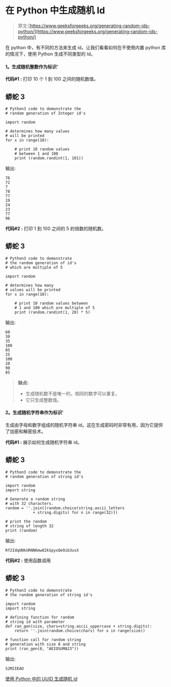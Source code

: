 # 在 Python 中生成随机 Id

> 原文:[https://www.geeksforgeeks.org/generating-random-ids-python/](https://www.geeksforgeeks.org/generating-random-ids-python/)

在 python 中，有不同的方法来生成 id。让我们看看如何在不使用内置 python 库的情况下，使用 Python 生成不同类型的 Id。

#### **1。生成随机整数作为标识'**

**代码#1 :** 打印 10 个 1 到 100 之间的随机数值。

## 蟒蛇 3

```
# Python3 code to demonstrate the
# random generation of Integer id's

import random

# determines how many values
# will be printed
for x in range(10):

    # print 10 random values
    # between 1 and 100
    print (random.randint(1, 101))
```

输出:

```
76
72
7
78
77
19
24
23
77
96
```

**代码#2 :** 打印 1 到 100 之间的 5 的倍数的随机数。

## 蟒蛇 3

```
# Python3 code to demonstrate
# the random generation of id's
# which are multiple of 5

import random

# determines how many
# values will be printed
for x in range(10):

    # print 10 random values between
    # 1 and 100 which are multiple of 5
    print (random.randint(1, 20) * 5)
```

输出:

```
60
30
35
100
85
25
100
20
90
85
```

> **缺点:**
> 
> *   生成随机数不是唯一的，相同的数字可以重复。
> *   它只生成整数值。

#### **2。生成随机字符串作为标识'**

生成由字母和数字组成的随机字符串 id。这在生成密码时非常有用，因为它提供了加密和解密技术。

**代码#1 :** 展示如何生成随机字符串 id。

## 蟒蛇 3

```
# Python3 code to demonstrate the
# random generation of string id's

import random
import string

# Generate a random string
# with 32 characters.
random = ''.join([random.choice(string.ascii_letters
            + string.digits) for n in range(32)])

# print the random
# string of length 32
print (random)
```

输出:

```
Rf2IdqUNkURNN6mw82kSpyxQe9ib3usX
```

**代码#2 :** 使用函数调用

## 蟒蛇 3

```
# Python3 code to demonstrate
# the random generation of string id's

import random
import string

# defining function for random
# string id with parameter
def ran_gen(size, chars=string.ascii_uppercase + string.digits):
    return ''.join(random.choice(chars) for x in range(size))

# function call for random string
# generation with size 8 and string
print (ran_gen(8, "AEIOSUMA23"))
```

输出:

```
S2M2IEAO
```

[使用 Python 中的 UUID 生成随机 id](https://www.geeksforgeeks.org/generating-random-ids-using-uuid-python/)